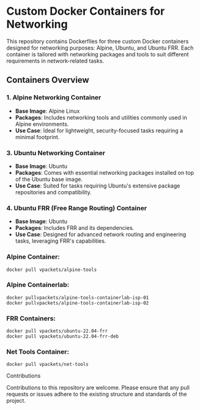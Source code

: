 # Custom Docker Containers for Networking

This repository contains Dockerfiles for three custom Docker containers designed for networking purposes: Alpine, Ubuntu, and Ubuntu FRR. Each container is tailored with networking packages and tools to suit different requirements in network-related tasks.

## Containers Overview

### 1. Alpine Networking Container

- **Base Image**: Alpine Linux
- **Packages**: Includes networking tools and utilities commonly used in Alpine environments.
- **Use Case**: Ideal for lightweight, security-focused tasks requiring a minimal footprint.


### 3. Ubuntu Networking Container

- **Base Image**: Ubuntu
- **Packages**: Comes with essential networking packages installed on top of the Ubuntu base image.
- **Use Case**: Suited for tasks requiring Ubuntu's extensive package repositories and compatibility.

### 4. Ubuntu FRR (Free Range Routing) Container

- **Base Image**: Ubuntu
- **Packages**: Includes FRR and its dependencies.
- **Use Case**: Designed for advanced network routing and engineering tasks, leveraging FRR's capabilities.


### Alpine Container:

```
docker pull vpackets/alpine-tools
```


### Alpine Containerlab:

```
docker pullvpackets/alpine-tools-containerlab-isp-01
docker pullvpackets/alpine-tools-containerlab-isp-02
```

### FRR Containers:

```
docker pull vpackets/ubuntu-22.04-frr
docker pull vpackets/ubuntu-22.04-frr-deb
```


### Net Tools Container:

```
docker pull vpackets/net-tools
```




Contributions

Contributions to this repository are welcome. Please ensure that any pull requests or issues adhere to the existing structure and standards of the project.